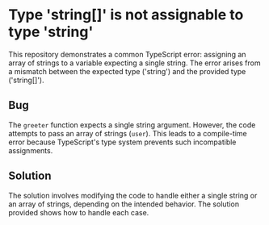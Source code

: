 # Type 'string[]' is not assignable to type 'string'

This repository demonstrates a common TypeScript error: assigning an array of strings to a variable expecting a single string. The error arises from a mismatch between the expected type ('string') and the provided type ('string[]').

## Bug

The `greeter` function expects a single string argument. However, the code attempts to pass an array of strings (`user`). This leads to a compile-time error because TypeScript's type system prevents such incompatible assignments.

## Solution

The solution involves modifying the code to handle either a single string or an array of strings, depending on the intended behavior. The solution provided shows how to handle each case.
